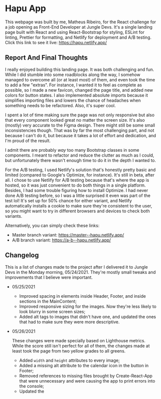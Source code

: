 # Hapu App 
This webpage was built by me, Matheus Ribeiro, for the React challenge for a job opening as Front-End Developer at Jungle Devs. It's a single landing page built with React and using React-Bootstrap for styling, ESLint for linting, Prettier for formatting, and Netlify for deployment and A/B testing. Click this link to see it live: https://hapu.netlify.app/

## Report And Final Thoughts
I really enjoyed building this landing page. It was both challenging and fun. While I did stumble into some roadblocks along the way, I somehow managed to overcome all (or at least most) of them, and even took the time to add a few "extras". For instance, I wanted it to feel as complete as possible, so I made a new favicon, changed the page title, and added new colors for button states. I also implemented absolute imports because it simplifies importing files and lowers the chance of headaches when something needs to be refactored. Also, it's super cool.

I spent a lot of time making sure the page was not only responsive but also that every component looked great no matter the screen size. It's also (mostly) very accurate to the Figma design. There might still be some small inconsistencies though. That was by far the most challenging part, and not because I can't do it, but because it takes a lot of effort and dedication, and I'm proud of the result.

I admit there are probably *way* too many Bootstrap classes in some components. I meant to refactor and reduce the clutter as much as I could, but unfortunately there wasn't enough time to do it in the depth I wanted to.

For the A/B testing, I used Netlify's solution that's honestly pretty basic and limited (compared to Google's Optimize, for instance). It's still in beta, after all. I chose to use Netlify for A/B testing because that's where the app is hosted, so it was just convenient to do both things in a single platform. Besides, I had some trouble figuring how to install Optimize. I had never done A/B testing before, so I was a little surprised it even was part of the test lol!
It's set up for 50% chance for either variant, and Netlify automatically installs a cookie to make sure they're consistent to the user, so you might want to try in different browsers and devices to check both variants. 

Alternatively, you can simply check these links: 
- Master branch variant: https://master--hapu.netlify.app/
- A/B branch variant: https://a-b--hapu.netlify.app/

## Changelog
This is a list of changes made to the project after I delivered it to Jungle Devs in the Monday morning, 05/24/2021. They're mostly small tweaks and improvements that I believe were important.

- 05/25/2021
  - Improved spacing in elements inside Header, Footer, and inside sections in the MainContent;
  - Improved responsive sizing for the images. Now they're less likely to look blurry in some screen sizes;
  - Added alt tags to images that didn't have one, and updated the ones that had to make sure they were more descriptive.
- 05/26/2021
  
  These changes were made specially based on Lighthouse metrics. While the score still isn't perfect for all of them, the changes made at least took the page from two yellow grades to all greens.
  - Added `width` and `height` attributes to every image;
  - Added a missing alt attribute to the calendar icon in the button in Footer; 
  - Removed references to missing files brought by Create-React-App that were unnecessary and were causing the app to print errors into the console;
  - Updated the <title> tag from "Hapu" to "Hapu Nanny Share".
  
  These changes resulted in these results in Lighthouse: 
  ![Lighthouse test on desktop](https://www.dropbox.com/s/83zqjvnibgrkpmd/lighthouse_desktop.png "Lighthouse test on Desktop")
  ![Lighthouse test on mobile](https://www.dropbox.com/s/zzpt0pn9favq2gl/lighthouse_mobile.png "Lighthouse test on Desktop")

## Installing And Running Locally
1. First of all, make sure you have both Git and NodeJS installed in your computer. Git is a version control command line program that we'll use to download the project from GitHub. NodeJS is a JavaScript run-time that comes bundled with npm, a package manager we'll use to install and manage the dependencies Hapu relies on and don't come in the GitHub repository. They're both essential for Hapu to run. 
2. After that, clone this repository by running `git clone https://github.com/TheSirion/hapu-app.git` in the folder you want it to be installed in. Git will create a new folder with all the project's files and folders. 
3. Make sure the file `package.json` is in the root folder (it most like is), and run `npm install`. This command will create a new folder called `node_modules` and install all the dependencies the project needs to run smoothly. 
4. After that, it should be ready to run. Just run `npm start` and, soon enough, you should see a new tab in your web browser with Hapu running in the local server (`localhost:3000`).
  
## Creating The Production Build
The production build is an optimized version of the project that's prepared for deployment and use. The development build comes with several features that assist in development but can be a major performance hog for the app. Create-React-App makes sure to bundle all files in the best way possible so that the final build has the best performance. The production build is minified, meaning its size is much smaller than the development build, and the code is automatically optimized. 
To create a production build, simply run `npm run build`. Npm will create a new folder called `build` with the production build in it. 
But in order to run the app, you must deploy it somewhere. A few possible options are GitHub Pages, Heroku, Vercel, and Netlify. I chose Netlify, and you can check the deployed version here: https://hapu.netlify.app/

